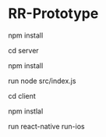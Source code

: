 # RR-Prototype

npm install

cd server

npm install

run node src/index.js

cd client

npm instlal

run react-native run-ios